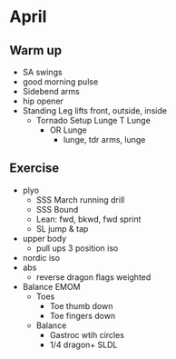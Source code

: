 # April
## Warm up
- SA swings
- good morning pulse
- Sidebend arms
- hip opener
- Standing Leg lifts front, outside, inside
    - Tornado Setup Lunge T Lunge
        - OR Lunge
            - lunge, tdr arms, lunge
## Exercise
- plyo
	- SSS March
		running drill
	- SSS Bound
	- Lean: fwd, bkwd, fwd sprint
	- SL jump & tap
- upper body
	- pull ups 3 position iso
- nordic iso
- abs
	- reverse dragon flags
		weighted
- Balance EMOM
	- Toes
		- Toe thumb down
		- Toe fingers down
	- Balance
		- Gastroc wtih circles
		- 1/4 dragon+ SLDL
